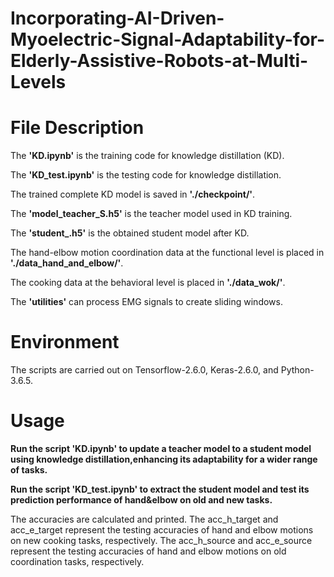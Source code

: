 # Incorporating-AI-Driven-Myoelectric-Signal-Adaptability-for-Elderly-Assistive-Robots-at-Multi-Levels

# File Description 

The **'KD.ipynb'** is the training code for knowledge distillation (KD).

The **'KD_test.ipynb'** is the testing code for knowledge distillation.

The trained complete KD model is saved in  **'./checkpoint/'**.

The **'model_teacher_S.h5'** is the teacher model used in KD training.

The **'student_.h5'** is the obtained student model after KD.

The hand-elbow motion coordination data at the functional level is placed in **'./data_hand_and_elbow/'**.

The cooking data at the behavioral level is placed in **'./data_wok/'**.

The **'utilities'** can process EMG signals to create sliding windows. 

# Environment
The scripts are carried out on Tensorflow-2.6.0, Keras-2.6.0, and Python-3.6.5. 

# Usage

**Run the script 'KD.ipynb' to update a teacher model to a student model using knowledge distillation,enhancing its adaptability for a wider range of tasks.**


**Run the script 'KD_test.ipynb' to extract the student model and test its prediction performance of hand&elbow on old and new tasks.**

The accuracies are calculated and printed. The acc_h_target and acc_e_target represent the testing accuracies of hand and elbow motions on new cooking tasks, respectively. The acc_h_source and acc_e_source represent the testing accuracies of hand and elbow motions on old coordination tasks, respectively.   


